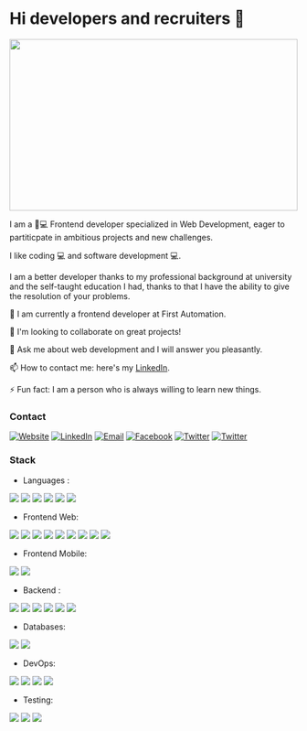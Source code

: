 # Hi developers and recruiters 👋

<div align="center">
  <img src="https://raw.githubusercontent.com/sagar-viradiya/sagar-viradiya/master/resources/banner.png" width="100%" height="300" />
</div>



I am a 👦💻 Frontend developer specialized in Web Development, eager to partiticpate in ambitious projects and new challenges.

I like coding 💻 and software development 💻.

I am a better developer thanks to my professional background at university and the self-taught education I had, thanks to that I have the ability to give the resolution of your problems.

🔭 I am currently a frontend developer at First Automation.

🤝 I'm looking to collaborate on great projects! 

💬 Ask me about web development and I will answer you pleasantly.

📫 How to contact me: here's my [LinkedIn](https://www.linkedin.com/in/andy-santisteban/).

⚡ Fun fact: I am a person who is always willing to learn new things.

### Contact

<span><a href="http://www.andysantisteban.com/"><img alt="Website" src="https://img.shields.io/badge/website-000000?style=for-the-badge&logo=About.me&logoColor=white"></a> <a href="https://www.linkedin.com/in/andy-santisteban/"><img alt="LinkedIn" src="https://img.shields.io/badge/LinkedIn-0077B5?style=for-the-badge&logo=linkedin&logoColor=white"></a> <a href="mailto:andyjosue160720@gmail.com"><img alt="Email" src="https://img.shields.io/badge/Gmail-D14836?style=for-the-badge&logo=gmail&logoColor=white"></a> <a href="https://www.facebook.com/AndySantisteban1607/"><img alt="Facebook" src="https://img.shields.io/badge/Facebook-1877F2?style=for-the-badge&logo=facebook&logoColor=white"></a> <a href="https://twitter.com/SantistebanAndy"><img alt="Twitter" src="https://img.shields.io/badge/Twitter-1DA1F2?style=for-the-badge&logo=twitter&logoColor=white"></a> <a href="https://api.whatsapp.com/send?phone=969518378&text=Hi!%20view%20to%20Github%20Profile"><img alt="Twitter" src="https://img.shields.io/badge/WhatsApp-25D366?style=for-the-badge&logo=whatsapp&logoColor=white"></a>
</span>

### Stack

 - Languages :
 
 <span>
    <img src="https://img.shields.io/badge/JavaScript-323330?style=for-the-badge&logo=javascript&logoColor=F7DF1E" />
    <img src="https://img.shields.io/badge/PHP-777BB4?style=for-the-badge&logo=php&logoColor=white" />
    <img src="https://img.shields.io/badge/Python-FFD43B?style=for-the-badge&logo=python&logoColor=blue" />
    <img src="https://img.shields.io/badge/Go-00ADD8?style=for-the-badge&logo=go&logoColor=white" /> 
    <img src="https://img.shields.io/badge/Java-ED8B00?style=for-the-badge&logo=java&logoColor=white" />
    <img src="https://img.shields.io/badge/PHP-777BB4?style=for-the-badge&logo=php&logoColor=white" />
 </span>
  
 - Frontend Web: 
 
 <span>
    <img src="https://img.shields.io/badge/HTML5-E34F26?style=for-the-badge&logo=html5&logoColor=white"/>
    <img src="https://img.shields.io/badge/CSS3-1572B6?style=for-the-badge&logo=css3&logoColor=white"/>
    <img src="https://img.shields.io/badge/JavaScript-323330?style=for-the-badge&logo=javascript&logoColor=F7DF1E"/>
    <img src="https://img.shields.io/badge/TypeScript-007ACC?style=for-the-badge&logo=typescript&logoColor=white"/>
    <img src="https://img.shields.io/badge/React-20232A?style=for-the-badge&logo=react&logoColor=61DAFB"/>
    <img src="https://img.shields.io/badge/Material%20UI-007FFF?style=for-the-badge&logo=mui&logoColor=white"/>
    <img src="https://img.shields.io/badge/Sass-CC6699?style=for-the-badge&logo=sass&logoColor=white"/>
    <img src="https://img.shields.io/badge/Bootstrap-563D7C?style=for-the-badge&logo=bootstrap&logoColor=white"/>
  <img src="https://img.shields.io/badge/Vite-B73BFE?style=for-the-badge&logo=vite&logoColor=FFD62E"/>
  
  </span>
  
  - Frontend Mobile:
 
  <span>
    <img src="https://img.shields.io/badge/React_Native-20232A?style=for-the-badge&logo=react&logoColor=61DAF"/>
    <img src="https://img.shields.io/badge/Expo-1B1F23?style=for-the-badge&logo=expo&logoColor=white"/>
  </span>
  
  - Backend :
  
  <span>
    <img src="https://img.shields.io/badge/Node.js-339933?style=for-the-badge&logo=nodedotjs&logoColor=white"/>
    <img src="https://img.shields.io/badge/Express.js-000000?style=for-the-badge&logo=express&logoColor=white"/>
    <img src="https://img.shields.io/badge/GraphQl-E10098?style=for-the-badge&logo=graphql&logoColor=white" />
    <img src="https://img.shields.io/badge/Apollo%20GraphQL-311C87?&style=for-the-badge&logo=Apollo%20GraphQL&logoColor=white"/>
    <img src="https://img.shields.io/badge/next.js-000000?style=for-the-badge&logo=nextdotjs&logoColor=white"/>
    <img src="https://img.shields.io/badge/Deno-white?style=for-the-badge&logo=deno&logoColor=464647"/>
  </span>
  
  - Databases:

  <span>
    <img src="https://img.shields.io/badge/MongoDB-4EA94B?style=for-the-badge&logo=mongodb&logoColor=white"/>
    <img src="https://img.shields.io/badge/MySQL-005C84?style=for-the-badge&logo=mysql&logoColor=white"/>
  </span>
  
  - DevOps:
  
  <span>
    <img src="https://img.shields.io/badge/Docker-2CA5E0?style=for-the-badge&logo=docker&logoColor=white"/>
    <img src="https://img.shields.io/badge/kubernetes-326ce5.svg?&style=for-the-badge&logo=kubernetes&logoColor=white"/>
    <img src="https://img.shields.io/badge/GitHub_Actions-2088FF?style=for-the-badge&logo=github-actions&logoColor=white"/>
    <img src="https://img.shields.io/badge/Amazon_AWS-FF9900?style=for-the-badge&logo=amazonaws&logoColor=white"/>
  </span>
  
  - Testing:
  
  <span>
    <img src="https://img.shields.io/badge/Jest-C21325?style=for-the-badge&logo=jest&logoColor=white"/>
    <img src="https://img.shields.io/badge/Cypress-17202C?style=for-the-badge&logo=cypress&logoColor=white"/>
    <img src="https://img.shields.io/badge/Jenkins-D24939?style=for-the-badge&logo=Jenkins&logoColor=white"/>
  </span>
  



